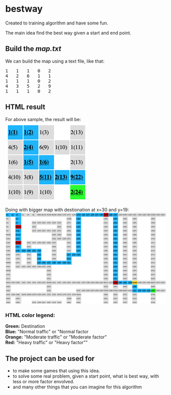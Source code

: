# bestway

Created to training algorithm and have some fun.

The main idea find the best way given a start and end point.

## Build the *map.txt*
We can build the map using a text file, like that:

<pre>
1   1   1   0   2
4   2   6   1   1
1   1   1   0   2
4   3   5   2   9
1   1   1   0   2
</pre>

## HTML result

For above sample, the result will be:  
![Bestway Sample](https://raw.githubusercontent.com/carlettibruno/bestway/master/samples/bestway_sample.png)


Doing with bigger map with destionation at x=30 and y=19:  
![Bigger Bestway Sample](https://raw.githubusercontent.com/carlettibruno/bestway/master/samples/bigger_bestway_sample.png)

### HTML color legend:
**Green:** Destination   
**Blue:** "Normal traffic" or "Normal factor  
**Orange:** "Moderate traffic" or "Moderate factor"  
**Red:** "Heavy traffic" or "Heavy factor""

## The project can be used for
- to make some games that using this idea.
- to solve some real problem, given a start point, what is best way, with less or more factor envolved.
- and many other things that you can imagine for this algorithm